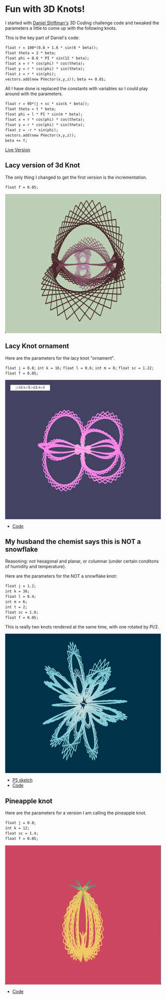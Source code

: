 # Fun with 3D Knots!

I started with [Daniel Shiffman's](https://thecodingtrain.com/challenges/87-3d-knots) 3D Coding challenge code and tweaked the parameters a little to come up with the following knots.

This is the key part of Daniel's code:

`float r = 100*(0.8 + 1.6 * sin(6 * beta));`  
`float theta = 2 * beta;`  
`float phi = 0.6 * PI * sin(12 * beta);`  
`float x = r * cos(phi) * cos(theta);`  
`float y = r * cos(phi) * sin(theta);`  
`float z = r * sin(phi);`  
`vectors.add(new PVector(x,y,z));`
`beta += 0.01;`

All I have done is replaced the constants with variables so I could play around with the parameters.

`float r = 90*(j + sc * sin(k * beta));`  
`float theta = t * beta;`  
`float phi = l * PI * sin(m * beta);`  
`float x = r * cos(phi) * cos(theta);`  
`float y = r * cos(phi) * sin(theta);`  
`float z = -r * sin(phi);`  
`vectors.add(new PVector(x,y,z));`  
`beta += f;`

[Live Version](https://kfahn22.github.io/3D_knot/)

## Lacy version of 3d Knot

The only thing I changed to get the first version is the incrementation.

`float f = 0.05;`

<img class="img" src="images/lacy_3dknot.jpg" alt="Lacy 3D Knot" style=" display: block;
    margin-left: auto;
    margin-right: auto;" width="800" height="450">

## Lacy Knot ornament

Here are the parameters for the lacy knot "ornament".

`float j = 0.8;`
`int k = 16;`
`float l = 0.6;`
`int m = 8;`
`float sc = 1.22;`
`float f = 0.05;`

<img class="img" src="images/thing2.jpg" alt="Lacy Knot shape" style=" display: block;
    margin-left: auto;
    margin-right: auto;" width="800" height="450">

- [Code](https://github.com/kfahn22/3D_knot/tree/main/new_knot_thingy)

## My husband the chemist says this is NOT a snowflake

Reasoning: not hexagonal and planar, or columnar (under certain conditons of humidity and temperature).

Here are the parameters for the NOT a snowflake knot: 

`float j = 1.2;`   
`int k = 36;`    
`float l = 0.4;`  
`int m = 6;`  
`int t = 2;`  
`float sc = 1.0;`  
`float f = 0.05;`  

This is really two knots rendered at the same time, with one rotated by PI/2.

<img class="img" src="images/snow_2.jpg" alt="Snowflake shape" style=" display: block;
    margin-left: auto;
    margin-right: auto;" width="800" height="450">

- [P5 sketch](https://editor.p5js.org/kfahn/sketches/ZVNioy7LJ)
- [Code](https://github.com/kfahn22/3D_knot/tree/main/not_a_snowflake)

## Pineapple knot

Here are the parameters for a version I am calling the pineapple knot.

`float j = 0.8;`  
`int k = 12;`  
`float sc = 1.4;`  
`float f = 0.05;`  

<img class="img" src="images/pineapple.jpg" alt="Snowflake shape" style=" display: block;
    margin-left: auto;
    margin-right: auto;" width="800" height="450">

- [Code](https://github.com/kfahn22/3D_knot/tree/main/pineapple)
